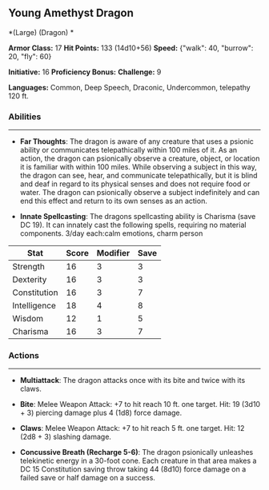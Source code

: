 ## Young Amethyst Dragon
*(Large) (Dragon) *

**Armor Class:** 17
**Hit Points:** 133 (14d10+56)
**Speed:** {"walk": 40, "burrow": 20, "fly": 60}

**Initiative:** 16
**Proficiency Bonus:**
**Challenge:** 9

**Languages:** Common, Deep Speech, Draconic, Undercommon, telepathy 120 ft.

### Abilities
 --- 
- **Far Thoughts**: The dragon is aware of any creature that uses a psionic ability or communicates telepathically within 100 miles of it. As an action, the dragon can psionically observe a creature, object, or location it is familiar with within 100 miles. While observing a subject in this way, the dragon can see, hear, and communicate telepathically, but it is blind and deaf in regard to its physical senses and does not require food or water. The dragon can psionically observe a subject indefinitely and can end this effect and return to its own senses as an action.

- **Innate Spellcasting**: The dragons spellcasting ability is Charisma (save DC 19). It can innately cast the following spells, requiring no material components. 3/day each:calm emotions, charm person



| Stat | Score | Modifier | Save |
| ---- | ---- | ---- | ---- |
| Strength | 16 | 3 | 3 |
| Dexterity | 16 | 3 | 3 |
| Constitution | 16 | 3 | 7 |
| Intelligence | 18 | 4 | 8 |
| Wisdom | 12 | 1 | 5 |
| Charisma | 16 | 3 | 7 |

### Actions
 --- 
- **Multiattack**: The dragon attacks once with its bite and twice with its claws.

- **Bite**: Melee Weapon Attack: +7 to hit  reach 10 ft.  one target. Hit: 19 (3d10 + 3) piercing damage plus 4 (1d8) force damage.

- **Claws**: Melee Weapon Attack: +7 to hit  reach 5 ft.  one target. Hit: 12 (2d8 + 3) slashing damage.

- **Concussive Breath (Recharge 5-6)**: The dragon psionically unleashes telekinetic energy in a 30-foot cone. Each creature in that area makes a DC 15 Constitution saving throw  taking 44 (8d10) force damage on a failed save or half damage on a success.

